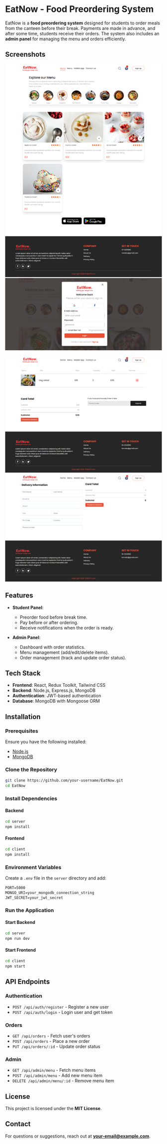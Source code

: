 # EatNow - Food Preordering System

EatNow is a **food preordering system** designed for students to order meals from the canteen before their break. Payments are made in advance, and after some time, students receive their orders. The system also includes an **admin panel** for managing the menu and orders efficiently.

## Screenshots
![Homepage](project/screenshots/homepage.png)
![Login Page](project/screenshots/login.png)

![Cart ](project/screenshots/cart.png)
![Checkout](project/screenshots/checkout.png)


## Features

- **Student Panel**:
  - Preorder food before break time.
  - Pay before or after ordering.
  - Receive notifications when the order is ready.
  
- **Admin Panel**:
  - Dashboard with order statistics.
  - Menu management (add/edit/delete items).
  - Order management (track and update order status).

## Tech Stack

- **Frontend**: React, Redux Toolkit, Tailwind CSS
- **Backend**: Node.js, Express.js, MongoDB
- **Authentication**: JWT-based authentication
- **Database**: MongoDB with Mongoose ORM

## Installation

### Prerequisites

Ensure you have the following installed:

- [Node.js](https://nodejs.org/)
- [MongoDB](https://www.mongodb.com/try/download/community)

### Clone the Repository

```sh
git clone https://github.com/your-username/EatNow.git
cd EatNow
```

### Install Dependencies

#### Backend

```sh
cd server
npm install
```

#### Frontend

```sh
cd client
npm install
```

### Environment Variables

Create a `.env` file in the `server` directory and add:

```env
PORT=5000
MONGO_URI=your_mongodb_connection_string
JWT_SECRET=your_jwt_secret
```

### Run the Application

#### Start Backend

```sh
cd server
npm run dev
```

#### Start Frontend

```sh
cd client
npm start
```

## API Endpoints

### Authentication

- `POST /api/auth/register` - Register a new user
- `POST /api/auth/login` - Login user and get token

### Orders

- `GET /api/orders` - Fetch user's orders
- `POST /api/orders` - Place a new order
- `PUT /api/orders/:id` - Update order status

### Admin

- `GET /api/admin/menu` - Fetch menu items
- `POST /api/admin/menu` - Add new menu item
- `DELETE /api/admin/menu/:id` - Remove menu item


## License

This project is licensed under the **MIT License**.

## Contact

For questions or suggestions, reach out at **your-email@example.com**.

